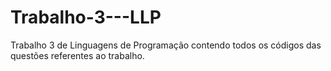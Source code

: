 # Trabalho-3---LLP
Trabalho 3 de Linguagens de Programação contendo todos os códigos das questões referentes ao trabalho.
